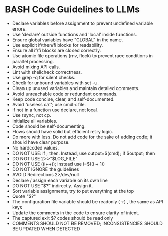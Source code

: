 # BASH Code Guidelines to LLMs

- Declare variables before assignment to prevent undefined variable errors.
- Use 'declare' outside functions and 'local' inside functions.
- Ensure global variables have "GLOBAL" in the name.
- Use explicit if/then/fi blocks for readability.
- Ensure all if/fi blocks are closed correctly.
- Use atomic file operations (mv, flock) to prevent race conditions in parallel processing.
- Avoid mixing API calls.
- Lint with shellcheck correctness.
- Use grep -q for silent checks.
- Check for unbound variables with set -u.
- Clean up unused variables and maintain detailed comments.
- Avoid unreachable code or redundant commands.
- Keep code concise, clear, and self-documented.
- Avoid 'useless cat'; use cmd < file.
- If not in a function use declare, not local.
- Use rsync, not cp.
- Initialize all variables.
- Code should be self-documenting.
- Flows should have solid but efficient retry logic.
- Do more with less. Do not add code for the sake of adding code; it should have clear purpose.
- No hardcoded values.
- DO NOT USE: if <cmd>; then. Instead, use output=\$(cmd); if \$output; then
- DO NOT USE 2>>"\$LOG_FILE"
- DO NOT USE ((i++)); instead use i=\$((i + 1))
- DO NOT IGNORE the guidelines
- AVOID Redirections 2>/dev/null
- Declare / assign each variable on its own line
- DO NOT USE "\$?" indirectly. Assign it.
- Sort variable assignments, try to put everything at the top
- Quote \"\$?\" 
- The configuration file variable should be readonly (-r) , the same as API keys
- Update the comments in the code to ensure clarity of intent.
- The captured exit $? codes should be read only
- COMMENTS SHOULD NOT BE REMOVED; INCONSISTENCIES SHOULD BE UPDATED WHEN DETECTED

